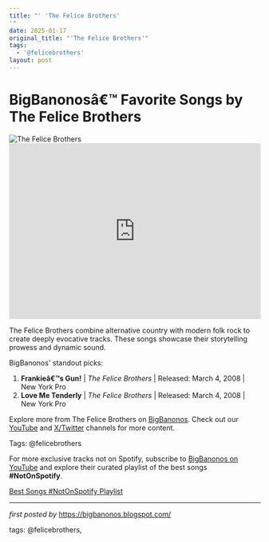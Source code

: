 ```yaml
---
title: "' 'The Felice Brothers'
'"
date: 2025-01-17
original_title: "'The Felice Brothers'"
tags:
  - '@felicebrothers'
layout: post
---
```

<!-- The Felice Brothers - BigBanonos' Favorite Songs -->
<h1 >BigBanonosâ€™ Favorite Songs by The Felice Brothers</h1>
<div > <img src="https://i.scdn.co/image/ab6761610000e5eb9a7482d55f535bfe31fd2498" alt="The Felice Brothers">
</div>
<div > <iframe src="https://open.spotify.com/embed/playlist/5kFosyD0GGQlrP7JxLE0hb?utm_source=generator" width="100%" height="352" frameBorder="0" allowfullscreen="" allow="autoplay; clipboard-write; encrypted-media; fullscreen; picture-in-picture" loading="lazy"></iframe>
</div>
<p >The Felice Brothers combine alternative country with modern folk rock to create deeply evocative tracks. These songs showcase their storytelling prowess and dynamic sound.</p>
<div > <p>BigBanonos' standout picks:</p> <ol> <li><strong>Frankieâ€™s Gun!</strong> | <em>The Felice Brothers</em> | Released: March 4, 2008 | New York Pro</li> <li><strong>Love Me Tenderly</strong> | <em>The Felice Brothers</em> | Released: March 4, 2008 | New York Pro</li> </ol>
</div>
<div > <p>Explore more from The Felice Brothers on <a href="https://bigbanonos.blogspot.com/" target="_blank">BigBanonos</a>. Check out our <a href="https://www.youtube.com/@BigBanonos" target="_blank">YouTube</a> and <a href="https://x.com/bigbanonos" target="_blank">X/Twitter</a> channels for more content.</p>
</div>
<p >Tags: @felicebrothers</p>


<!--Subscribe and Playlist Links-->
<div>
    <p>For more exclusive tracks not on Spotify, subscribe to <a href="https://www.youtube.com/@BigBanonos" target="_blank">BigBanonos on YouTube</a> and explore their curated playlist of the best songs <strong>#NotOnSpotify</strong>.</p>
    <p><a href="https://www.youtube.com/playlist?list=PLtuNtuTatqI0kFahUCbtbfenC_ET5O_tr" target="_blank">Best Songs #NotOnSpotify Playlist<br /></a></p></div>

<hr />

<p><em>first posted by</em> <a href="https://bigbanonos.blogspot.com/" rel="noopener" target="_new">https://bigbanonos.blogspot.com/</a></p>

<p>tags: @felicebrothers,</p>
